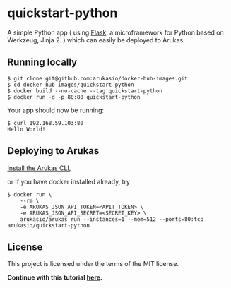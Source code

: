 # quickstart-python
A simple Python app ( using [Flask](http://flask.pocoo.org/): a microframework for Python based on Werkzeug, Jinja 2. ) which can easily be deployed to Arukas.

## Running locally

```
$ git clone git@github.com:arukasio/docker-hub-images.git
$ cd docker-hub-images/quickstart-python
$ docker build --no-cache --tag quickstart-python .
$ docker run -d -p 80:80 quickstart-python
```

Your app should now be running:

```
$ curl 192.168.59.103:80
Hello World!
```

## Deploying to Arukas

[Install the Arukas CLI](https://github.com/arukasio/cli),

or If you have docker installed already, try
```
$ docker run \
    --rm \
    -e ARUKAS_JSON_API_TOKEN=<APIT_TOKEN> \
    -e ARUKAS_JSON_API_SECRET=<SECRET_KEY> \
    arukasio/arukas run --instances=1 --mem=512 --ports=80:tcp arukasio/quickstart-python
```

## License

This project is licensed under the terms of the MIT license.

**Continue with this tutorial [here](https://arukas.io/tutorials/tutorials-python/).**
